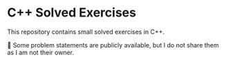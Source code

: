 # C++ Solved Exercises

This repository contains small solved exercises in C++.  

🔹 Some problem statements are publicly available, but I do not share them as I am not their owner.
